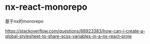 # nx-react-monorepo

基于nx的monorepo



https://stackoverflow.com/questions/68923383/how-can-i-create-a-global-stylesheet-to-share-scss-variables-in-a-nx-react-proje

